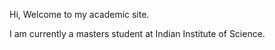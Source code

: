 Hi, Welcome to my academic site.

I am currently a masters student at Indian Institute of Science. 

